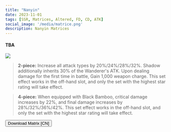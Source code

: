 ```yaml
---
title: "Nanyin"
date: 2023-11-01
tags: [SSR, Matrices, Altered, FD, CD, ATK]
social_image: '/media/matrice.png'
description: Nanyin Matrices
---
```

#### TBA

![](https://telegra.ph/file/030a503d891885e331998.png)

> **2-piece:** Increase all attack types by 20%/24%/28%/32%. Shadow additionally inherits 30% of the Wanderer's ATK. Upon dealing damage for the first time in battle, Gain 1,000 weapon charge. This set effect works in the off-hand slot, and only the set with the highest star rating will take effect.

> **4-piece:** When equipped with Black Bamboo, critical damage increases by 22%, and final damage increases by 28%/32%/36%/42%. This set effect works in the off-hand slot, and only the set with the highest star rating will take effect.

<button onclick="window.location.href='https://cdn.discordapp.com/attachments/1164138842731843625/1164138843029647380/Nanyin_Matrix_CN.png';">
      Download Matrix [CN]
    </button>


